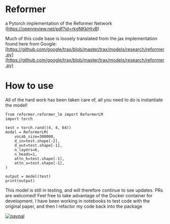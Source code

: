 # Reformer
a Pytorch implementation of the Reformer Network (https://openreview.net/pdf?id=rkgNKkHtvB)

Much of this code base is loosely translated from the jax implementation found here from Google: [https://github.com/google/trax/blob/master/trax/models/research/reformer.py](https://github.com/google/trax/blob/master/trax/models/research/reformer.py)

# How to use
All of the hard work has been taken care of, all you need to do is instantiate the model!

```
from reformer.reformer_lm import ReformerLM
import torch

test = torch.rand((4, 4, 64))
model = ReformerLM(
    vocab_size=300000,
    d_in=test.shape[-2],
    d_out=test.shape[-1],
    n_layers=6,
    n_heads=1,
    attn_k=test.shape[-1],
    attn_v=test.shape[-1],
)

output = model(test)
print(output)

```

This model is still in testing, and will therefore continue to see updates. PRs are welcomed! Feel free to take advantage of the Docker container for development. I have been working in notebooks to test code with the original paper, and then I refactor my code back into the package


[![paypal](https://www.paypalobjects.com/en_US/i/btn/btn_donateCC_LG.gif)](https://www.paypal.com/cgi-bin/webscr?cmd=_donations&business=7TZ7CL23G7BCQ&currency_code=USD&source=url)
